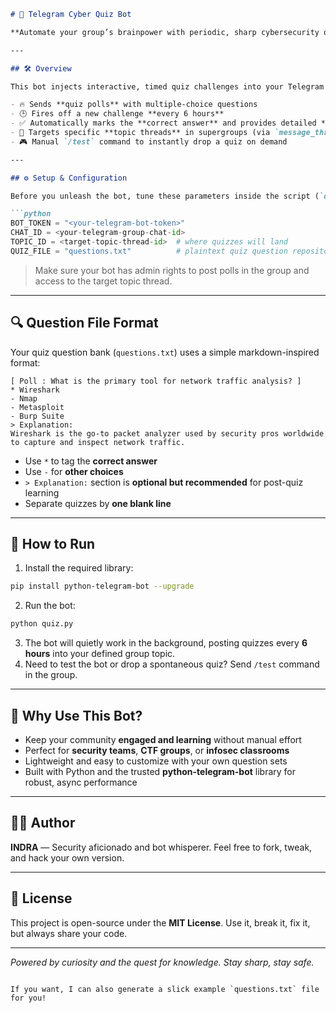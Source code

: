 ````markdown
# 🚀 Telegram Cyber Quiz Bot

**Automate your group’s brainpower with periodic, sharp cybersecurity quizzes — delivered straight into your Telegram topic threads every 6 hours.**

---

## 🛠️ Overview

This bot injects interactive, timed quiz challenges into your Telegram groups, crafted for pentesters, infosec enthusiasts, and hacking pros. It turns your chat into a continuous learning arena with polls that test real-world cyber knowledge — all loaded from an easy-to-manage question bank.

- 🔥 Sends **quiz polls** with multiple-choice questions  
- 🕒 Fires off a new challenge **every 6 hours**  
- ✅ Automatically marks the **correct answer** and provides detailed **explanations**  
- 🎯 Targets specific **topic threads** in supergroups (via `message_thread_id`)  
- 🎮 Manual `/test` command to instantly drop a quiz on demand

---

## ⚙️ Setup & Configuration

Before you unleash the bot, tune these parameters inside the script (`q.py`):

```python
BOT_TOKEN = "<your-telegram-bot-token>"
CHAT_ID = <your-telegram-group-chat-id>
TOPIC_ID = <target-topic-thread-id>  # where quizzes will land
QUIZ_FILE = "questions.txt"          # plaintext quiz question repository
````

> Make sure your bot has admin rights to post polls in the group and access to the target topic thread.

---

## 🔍 Question File Format

Your quiz question bank (`questions.txt`) uses a simple markdown-inspired format:

```
[ Poll : What is the primary tool for network traffic analysis? ]
* Wireshark
- Nmap
- Metasploit
- Burp Suite
> Explanation:
Wireshark is the go-to packet analyzer used by security pros worldwide to capture and inspect network traffic.
```

* Use `*` to tag the **correct answer**
* Use `-` for **other choices**
* `> Explanation:` section is **optional but recommended** for post-quiz learning
* Separate quizzes by **one blank line**

---

## 🚀 How to Run

1. Install the required library:

```bash
pip install python-telegram-bot --upgrade
```

2. Run the bot:

```bash
python quiz.py
```

3. The bot will quietly work in the background, posting quizzes every **6 hours** into your defined group topic.
4. Need to test the bot or drop a spontaneous quiz? Send `/test` command in the group.

---

## 🎯 Why Use This Bot?

* Keep your community **engaged and learning** without manual effort
* Perfect for **security teams**, **CTF groups**, or **infosec classrooms**
* Lightweight and easy to customize with your own question sets
* Built with Python and the trusted **python-telegram-bot** library for robust, async performance

---

## 👨‍💻 Author

**INDRA** — Security aficionado and bot whisperer.
Feel free to fork, tweak, and hack your own version.

---

## 📜 License

This project is open-source under the **MIT License**.
Use it, break it, fix it, but always share your code.

---

*Powered by curiosity and the quest for knowledge. Stay sharp, stay safe.*

```

If you want, I can also generate a slick example `questions.txt` file for you!
```
